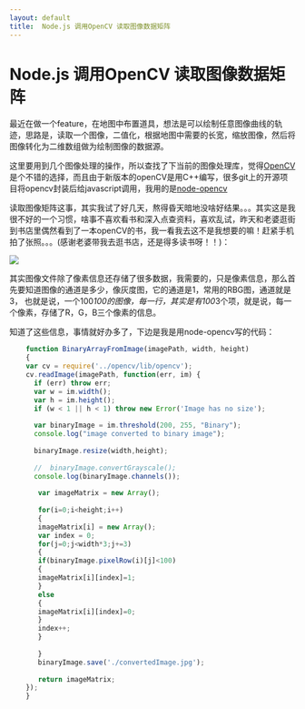 ```yaml
---
layout: default
title:  Node.js 调用OpenCV 读取图像数据矩阵 
---
```


# Node.js 调用OpenCV 读取图像数据矩阵 #

最近在做一个feature，在地图中布置道具，想法是可以绘制任意图像曲线的轨迹，思路是，读取一个图像，二值化，根据地图中需要的长宽，缩放图像，然后将图像转化为二维数组做为绘制图像的数据源。

这里要用到几个图像处理的操作，所以查找了下当前的图像处理库，觉得[OpenCV](http://opencv.org/)是个不错的选择，而且由于新版本的openCV是用C++编写，很多git上的开源项目将opencv封装后给javascript调用，我用的是[node-opencv](https://github.com/peterbraden/node-opencv)

读取图像矩阵这事，其实我试了好几天，熬得昏天暗地没啥好结果。。。其实这是我很不好的一个习惯，啥事不喜欢看书和深入点查资料，喜欢乱试，昨天和老婆逛街到书店里偶然看到了一本openCV的书，我一看我去这不是我想要的嘛！赶紧手机拍了张照。。。(感谢老婆带我去逛书店，还是得多读书呀！！)：

![](http://i.imgur.com/BWvt3Uy.jpg)

其实图像文件除了像素信息还存储了很多数据，我需要的，只是像素信息，那么首先要知道图像的通道是多少，像灰度图，它的通道是1，常用的RBG图，通道就是3， 也就是说，一个100*100的图像，每一行，其实是有100*3个项，就是说，每一个像素，存储了R，G，B三个像素的信息。

知道了这些信息，事情就好办多了，下边是我是用node-opencv写的代码：

```javascript
    function BinaryArrayFromImage(imagePath, width, height)
    {
    var cv = require('../opencv/lib/opencv');
    cv.readImage(imagePath, function(err, im) {
      if (err) throw err;
      var w = im.width();
      var h = im.height();
      if (w < 1 || h < 1) throw new Error('Image has no size');
    
      var binaryImage = im.threshold(200, 255, "Binary");
      console.log("image converted to binary image");
      
      binaryImage.resize(width,height);
      
      //  binaryImage.convertGrayscale();
      console.log(binaryImage.channels());
    
       var imageMatrix = new Array();
    
       for(i=0;i<height;i++)
       {
       imageMatrix[i] = new Array();
       var index = 0;
       for(j=0;j<width*3;j+=3)
       {
       if(binaryImage.pixelRow(i)[j]<100)
       {
       imageMatrix[i][index]=1;
       }
       else
       {
       imageMatrix[i][index]=0;
       }
       index++;
       }
       
       }
       binaryImage.save('./convertedImage.jpg');
    
       return imageMatrix;
    });
    }
```


